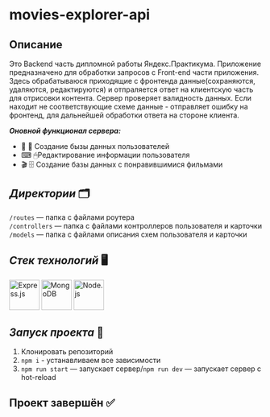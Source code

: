 # movies-explorer-api

## Описание
Это Backend часть дипломной работы Яндекс.Практикума. Приложение предназначено для обработки запросов с Front-end части приложения. Здесь обрабатываюся приходящие с фронтенда данные(сохраняются, удаляются, редактируются) и отпраляется ответ на клиентскую часть для отрисовки контента. Сервер проверяет валидность данных. Если находит не соответствующие схеме данные - отправляет ошибку на фронтенд, для дальнейшей обработки ответа на стороне клиента.

***Оновной функционал сервера:***

* 📖 🔐 Создание бызы данных пользователей
* ⌨ 🖱Редактирование информации пользователя
* 🎬 🗄 Создание базы данных с понравившимися фильмами

## _Директории_ 🗂

`/routes` — папка с файлами роутера  
`/controllers` — папка с файлами контроллеров пользователя и карточки   
`/models` — папка с файлами описания схем пользователя и карточки  
 
 ## _Стек технологий_ 🖥
<div display = 'flex' flex-wrap = 'wrap'>
<img src="https://cdn.jsdelivr.net/gh/devicons/devicon/icons/express/express-original-wordmark.svg" alt = 'Express.js' width = '60' height = '60'/>
<img src="https://cdn.jsdelivr.net/gh/devicons/devicon/icons/mongodb/mongodb-original-wordmark.svg" alt = 'MongoDB' width = '60' height = '60'/>
<img src="https://cdn.jsdelivr.net/gh/devicons/devicon/icons/nodejs/nodejs-original-wordmark.svg" alt = 'Node.js' width = '60' height = '60'/>
</div>          

## _Запуск проекта_ 🚀
 1. Клонировать репозиторий
 2. `npm i` - устанавливаем все зависимости  
 3. `npm run start` — запускает сервер/`npm run dev` — запускает сервер с hot-reload
 
## Проект завершён ✅
